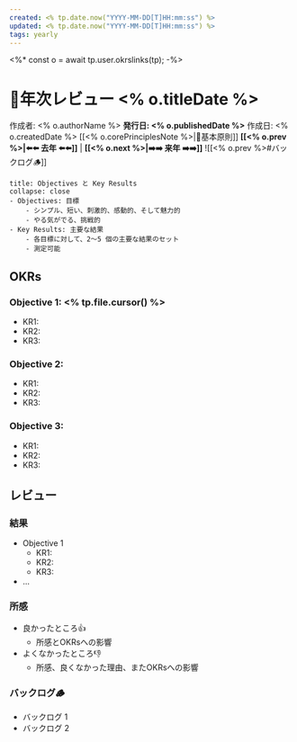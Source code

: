 ```yaml
---
created: <% tp.date.now("YYYY-MM-DD[T]HH:mm:ss") %>
updated: <% tp.date.now("YYYY-MM-DD[T]HH:mm:ss") %>
tags: yearly
---
```

<%* const o = await tp.user.okrslinks(tp); -%>
# 📕年次レビュー <% o.titleDate %>

作成者: <% o.authorName %>
**発行日: <% o.publishedDate %>**  作成日: <% o.createdDate %>
[[<% o.corePrinciplesNote %>|🧭基本原則]]
**[[<% o.prev %>|⬅️⬅️ 去年 ⬅️⬅️]]**   |   **[[<% o.next %>|➡️➡️ 来年 ➡️➡️]]**
![[<% o.prev %>#バックログ🪵]]
```ad-hint
title: Objectives と Key Results
collapse: close
- Objectives: 目標
	- シンプル、短い、刺激的、感動的、そして魅力的
	- やる気がでる、挑戦的
- Key Results: 主要な結果
	- 各目標に対して、2～5 個の主要な結果のセット
	- 測定可能
```

## OKRs

### Objective 1: <% tp.file.cursor() %>

- KR1: 
- KR2: 
- KR3: 

### Objective 2: 

- KR1: 
- KR2: 
- KR3: 

### Objective 3: 

- KR1: 
- KR2: 
- KR3: 

## レビュー

### 結果

- Objective 1 
	- KR1: 
	- KR2: 
	- KR3: 
- ...

### 所感

- 良かったところ👍
	- 所感とOKRsへの影響
- よくなかったところ👎
	- 所感、良くなかった理由、またOKRsへの影響

### バックログ🪵

- バックログ 1 
- バックログ 2 
